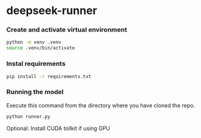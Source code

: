 # deepseek-runner

### Create and activate virtual environment

```Bash
python -m venv .venv
source .venv/bin/activate
```

### Instal requirements
```Bash
pip install -r requirements.txt
```

### Running the model
Execute this command from the directory where you have cloned the repo.
```Bash
python runner.py
```

Optional: Install CUDA tollkit if using GPU
